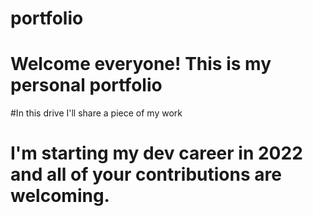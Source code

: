 # portfolio
# Welcome everyone! This is my personal portfolio
#In this drive I'll share a piece of my work
# I'm starting my dev career in 2022 and all of your contributions are welcoming.
